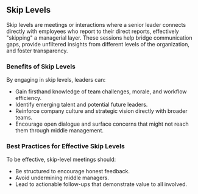 ## Skip Levels

Skip levels are meetings or interactions where a senior leader connects directly with employees who report to their direct reports, effectively "skipping" a managerial layer. These sessions help bridge communication gaps, provide unfiltered insights from different levels of the organization, and foster transparency.

### Benefits of Skip Levels

By engaging in skip levels, leaders can:

- Gain firsthand knowledge of team challenges, morale, and workflow efficiency.
- Identify emerging talent and potential future leaders.
- Reinforce company culture and strategic vision directly with broader teams.
- Encourage open dialogue and surface concerns that might not reach them through middle management.

### Best Practices for Effective Skip Levels

To be effective, skip-level meetings should:

- Be structured to encourage honest feedback.
- Avoid undermining middle managers.
- Lead to actionable follow-ups that demonstrate value to all involved.
